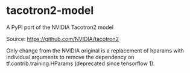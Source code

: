 # tacotron2-model
A PyPI port of the NVIDIA Tacotron2 model

Source: https://github.com/NVIDIA/tacotron2

Only change from the NVIDIA original is a replacement of hparams with individual arguments to remove the dependency on tf.contrib.training.HParams (deprecated since tensorflow 1).
